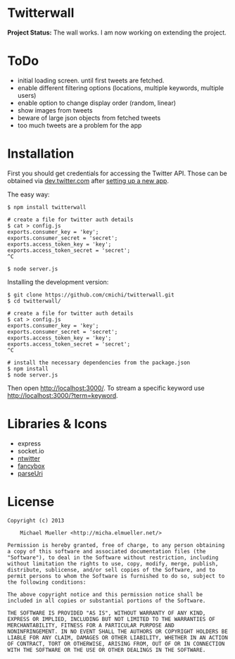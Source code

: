 # Twitterwall

**Project Status:** The wall works. I am now working on extending the project.


# ToDo

 * initial loading screen. until first tweets are fetched.
 * enable different filtering options (locations, multiple keywords, multiple users)
 * enable option to change display order (random, linear)
 * show images from tweets
 * beware of large json objects from fetched tweets
 * too much tweets are a problem for the app


# Installation

First you should get credentials for accessing the Twitter API.
Those can be obtained via [dev.twitter.com](http://dev.twitter.com) after 
[setting up a new app](https://dev.twitter.com/apps/new).

The easy way:

	$ npm install twitterwall

	# create a file for twitter auth details
	$ cat > config.js
	exports.consumer_key = 'key';
	exports.consumer_secret = 'secret';
	exports.access_token_key = 'key';
	exports.access_token_secret = 'secret';
	^C
	
	$ node server.js

Installing the development version:

	$ git clone https://github.com/cmichi/twitterwall.git
	$ cd twitterwall/

	# create a file for twitter auth details
	$ cat > config.js
	exports.consumer_key = 'key';
	exports.consumer_secret = 'secret';
	exports.access_token_key = 'key';
	exports.access_token_secret = 'secret';
	^C

	# install the necessary dependencies from the package.json
	$ npm install	
	$ node server.js

Then open [http://localhost:3000/](http://localhost:3000).
To stream a specific keyword use [http://localhost:3000/?term=keyword](http://localhost:3000/?term=keyword).


# Libraries & Icons

 * express
 * socket.io
 * [ntwitter](https://github.com/AvianFlu/ntwitter)
 * [fancybox](http://fancybox.net/)
 * [parseUri](http://stevenlevithan.com/demo/parseuri/js/assets/parseuri.js)


# License

	Copyright (c) 2013

		Michael Mueller <http://micha.elmueller.net/>

	Permission is hereby granted, free of charge, to any person obtaining
	a copy of this software and associated documentation files (the
	"Software"), to deal in the Software without restriction, including
	without limitation the rights to use, copy, modify, merge, publish,
	distribute, sublicense, and/or sell copies of the Software, and to
	permit persons to whom the Software is furnished to do so, subject to
	the following conditions:

	The above copyright notice and this permission notice shall be
	included in all copies or substantial portions of the Software.

	THE SOFTWARE IS PROVIDED "AS IS", WITHOUT WARRANTY OF ANY KIND,
	EXPRESS OR IMPLIED, INCLUDING BUT NOT LIMITED TO THE WARRANTIES OF
	MERCHANTABILITY, FITNESS FOR A PARTICULAR PURPOSE AND
	NONINFRINGEMENT. IN NO EVENT SHALL THE AUTHORS OR COPYRIGHT HOLDERS BE
	LIABLE FOR ANY CLAIM, DAMAGES OR OTHER LIABILITY, WHETHER IN AN ACTION
	OF CONTRACT, TORT OR OTHERWISE, ARISING FROM, OUT OF OR IN CONNECTION
	WITH THE SOFTWARE OR THE USE OR OTHER DEALINGS IN THE SOFTWARE.
